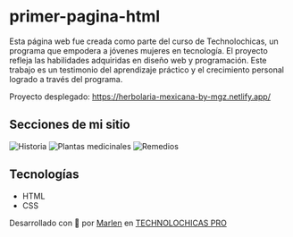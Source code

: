 # primer-pagina-html
Esta página web fue creada como parte del curso de Technolochicas, un programa que empodera a jóvenes mujeres en tecnología. El proyecto refleja las habilidades adquiridas en diseño web y programación. Este trabajo es un testimonio del aprendizaje práctico y el crecimiento personal logrado a través del programa.

Proyecto desplegado: https://herbolaria-mexicana-by-mgz.netlify.app/

## Secciones de mi sitio

![Historia](https://github.com/user-attachments/assets/0ba738ea-0153-4447-a247-5dc633992054)
![Plantas medicinales](https://github.com/user-attachments/assets/aba701f8-0eb7-4f9c-8739-8925ae6a36d3)
![Remedios](https://github.com/user-attachments/assets/472eb4bc-630e-46e4-8a06-d91572b0b816)


## Tecnologías
* HTML
* CSS

Desarrollado con  💜 por [Marlen](https://mi-portafolio-marlengz.netlify.app) en [TECHNOLOCHICAS PRO](https://tecnolochicas.mx/)




